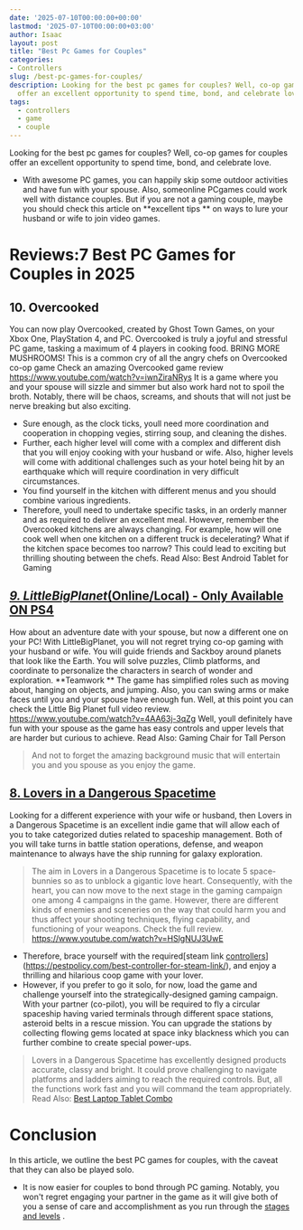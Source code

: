```yaml
---
date: '2025-07-10T00:00:00+00:00'
lastmod: '2025-07-10T00:00:00+03:00'
author: Isaac
layout: post
title: "Best Pc Games for Couples"
categories:
- Controllers
slug: /best-pc-games-for-couples/
description: Looking for the best pc games for couples? Well, co-op games for couples
  offer an excellent opportunity to spend time, bond, and celebrate love.
tags: 
  - controllers
  - game
  - couple
---
```

Looking for the best pc games for couples? Well, co-op games for couples offer an excellent opportunity to spend time, bond, and celebrate love.
- With awesome PC games, you can happily skip some outdoor activities and have fun with your spouse. Also, someonline PCgames could work well with distance couples.
But if you are not a gaming couple, maybe you should check this article on
**excellent tips **
on ways to lure your husband or wife to join video games.
# Reviews:7 Best PC Games for Couples in 2025
## **10. Overcooked**
You can now play Overcooked, created by Ghost Town Games, on your Xbox One, PlayStation 4, and PC.
Overcooked is truly a joyful and stressful PC game, tasking a maximum of 4 players in cooking food.
BRING MORE MUSHROOMS! This is a common cry of all the angry chefs on Overcooked co-op game
Check an amazing Overcooked game review
https://www.youtube.com/watch?v=iwnZiraNRys
It is a game where you and your spouse will sizzle and simmer but also work hard not to spoil the broth. Notably, there will be chaos, screams, and shouts that will not just be nerve breaking but also exciting.
- Sure enough, as the clock ticks, youll need more coordination and cooperation in chopping vegies, stirring soup, and cleaning the dishes.
- Further, each higher level will come with a complex and different dish that you will enjoy cooking with your husband or wife.
Also, higher levels will come with additional challenges such as your hotel being hit by an earthquake  which will require coordination in very difficult circumstances.
- You find yourself in the kitchen with different menus and you should combine various ingredients.
- Therefore, youll need to undertake specific tasks, in an orderly manner and as required to deliver an excellent meal.
However, remember the Overcooked kitchens are always changing. For example, how will one cook well when one kitchen on a different truck is decelerating?
What if the kitchen space becomes too narrow? This could lead to exciting but thrilling shouting between the chefs.
Read Also:
Best Android Tablet for Gaming
## [*9. LittleBigPlanet*(Online/Local) - Only Available ON PS4](https://www.amazon.com/dp/B00NJ0TLQM/?tag=p-policy-20)
How about an adventure date with your spouse, but now a different one on your PC! With LittleBigPlanet, you will not regret trying co-op gaming with your husband or wife.
You will guide friends and Sackboy around planets that look like the Earth. You will solve puzzles, Climb platforms, and coordinate to personalize the characters in search of wonder and exploration.
**Teamwork **
The game has simplified roles such as moving about, hanging on objects, and jumping. Also, you can swing arms or make faces until you and your spouse have enough fun.
Well, at this point you can check the Little Big Planet full video review.
https://www.youtube.com/watch?v=4AA63j-3qZg
Well, youll definitely have fun with your spouse as the game has easy controls and upper levels that are harder but curious to achieve.
Read Also:
Gaming Chair for Tall Person
> And not to forget the amazing background music that will entertain you and you spouse as you enjoy the game.
## [8. Lovers in a Dangerous Spacetime](https://www.amazon.com/dp/B01M046LAZ/?tag=p-policy-20)
Looking for a different experience with your wife or husband, then Lovers in a Dangerous Spacetime is an excellent indie game that will allow each of you to take categorized duties related to spaceship management.
Both of you will take turns in battle station operations, defense, and weapon maintenance to always have the ship running for galaxy exploration.
> The aim in Lovers in a Dangerous Spacetime is to locate 5 space-bunnies so as to unblock a gigantic love heart. Consequently, with the heart, you can now move to the next stage in the gaming campaign  one among 4 campaigns in the game.
However, there are different kinds of enemies and sceneries on the way that could harm you and thus affect your shooting techniques, flying capability, and functioning of your weapons.
Check the full review.
https://www.youtube.com/watch?v=HSlgNUJ3UwE
- Therefore, brace yourself with the required[steam link [controllers](/posts/best-controller-for-retropie/)](https://pestpolicy.com/best-controller-for-steam-link/), and enjoy a thrilling and hilarious coop game with your lover.
- However, if you prefer to go it solo, for now, load the game and challenge yourself into the strategically-designed gaming campaign.
With your partner (co-pilot), you will be required to fly a circular spaceship having varied terminals through different space stations, asteroid belts in a rescue mission.
You can upgrade the stations by collecting flowing gems located at space inky blackness  which you can further combine to create special power-ups.
> Lovers in a Dangerous Spacetime has excellently designed products  accurate, classy and bright.
It could prove challenging to navigate platforms and ladders aiming to reach the required controls. But, all the functions work fast and you will command the team appropriately.
Read Also:
[Best Laptop Tablet Combo](https://pestpolicy.com/best-laptop-tablet-combo/)
# Conclusion
In this article, we outline the best PC games for couples, with the caveat that they can also be played solo.
- It is now easier for couples to bond through PC gaming.
Notably, you won't regret engaging your partner in the game as it will give both of you a sense of care and accomplishment as you run through the
[stages and levels](https://pestpolicy.com/best-motherboard-for-i5-7600k/)
.
